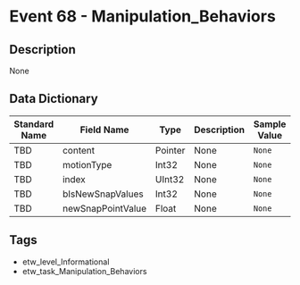 # Event 68 - Manipulation_Behaviors

## Description
None

## Data Dictionary
|Standard Name|Field Name|Type|Description|Sample Value|
|---|---|---|---|---|
|TBD|content|Pointer|None|`None`|
|TBD|motionType|Int32|None|`None`|
|TBD|index|UInt32|None|`None`|
|TBD|bIsNewSnapValues|Int32|None|`None`|
|TBD|newSnapPointValue|Float|None|`None`|

## Tags
* etw_level_Informational
* etw_task_Manipulation_Behaviors